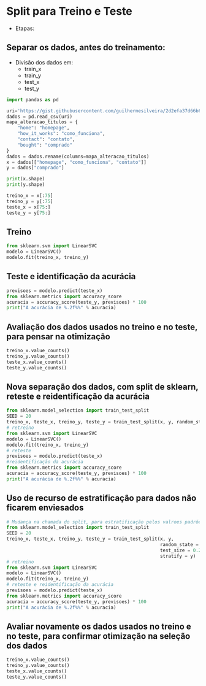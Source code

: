 # Split para Treino e Teste
- Etapas:

## Separar os dados, antes do treinamento:
- Divisão dos dados em:
    - train_x
    - train_y
    - test_x
    - test_y
   
```python
import pandas as pd

uri='https://gist.githubusercontent.com/guilhermesilveira/2d2efa37d66b6c84a722ea627a897ced/raw/10968b997d885cbded1c92938c7a9912ba41c615/tracking.csv'
dados = pd.read_csv(uri)
mapa_alteracao_titulos = {
    "home": "homepage",
    "how_it_works": "como_funciona",
    "contact": "contato",
    "bought": "comprado"
}
dados = dados.rename(columns=mapa_alteracao_titulos)
x = dados[["homepage", "como_funciona", "contato"]]
y = dados["comprado"]
```

```python  
print(x.shape)
print(y.shape)
```

```python
treino_x = x[:75]
treino_y = y[:75]
teste_x = x[75:]
teste_y = y[75:]
```  

## Treino
```python
from sklearn.svm import LinearSVC
modelo = LinearSVC()
modelo.fit(treino_x, treino_y)
```

## Teste e identificação da acurácia
```python
previsoes = modelo.predict(teste_x)
from sklearn.metrics import accuracy_score
acuracia = accuracy_score(teste_y, previsoes) * 100
print("A acurácia de %.2f%%" % acuracia)
```  

## Avaliação dos dados usados no treino e no teste, para pensar na otimização
```python  
treino_x.value_counts()
treino_y.value_counts()
teste_x.value_counts()
teste_y.value_counts()
```  

## Nova separação dos dados, com split de sklearn, reteste e reidentificação da acurácia
```python
from sklearn.model_selection import train_test_split
SEED = 20
treino_x, teste_x, treino_y, teste_y = train_test_split(x, y, random_state = SEED, test_size = 0.25)
# retreino
from sklearn.svm import LinearSVC
modelo = LinearSVC()
modelo.fit(treino_x, treino_y)
# reteste
previsoes = modelo.predict(teste_x)
#reidentificação da acurácia
from sklearn.metrics import accuracy_score
acuracia = accuracy_score(teste_y, previsoes) * 100
print("A acurácia de %.2f%%" % acuracia)
```  

## Uso de recurso de estratificação para dados não ficarem enviesados
```python
# Mudança na chamada do split, para estratificação pelos valroes padrões de y
from sklearn.model_selection import train_test_split
SEED = 20
treino_x, teste_x, treino_y, teste_y = train_test_split(x, y, 
                                                        random_state = SEED,
                                                        test_size = 0.25,
                                                        stratify = y)
# retreino
from sklearn.svm import LinearSVC
modelo = LinearSVC()
modelo.fit(treino_x, treino_y)
# reteste e reidentificação da acurácia
previsoes = modelo.predict(teste_x)
from sklearn.metrics import accuracy_score
acuracia = accuracy_score(teste_y, previsoes) * 100
print("A acurácia de %.2f%%" % acuracia)
```  

## Avaliar novamente os dados usados no treino e no teste, para confirmar otimização na seleção dos dados
```python  
treino_x.value_counts()
treino_y.value_counts()
teste_x.value_counts()
teste_y.value_counts()
```  

